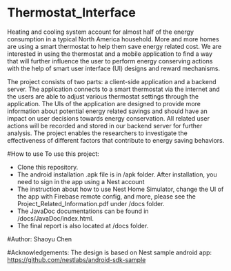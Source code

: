 # Thermostat_Interface
Heating and cooling system account for almost half of the energy consumption in a typical North America household. More and more homes are using a smart thermostat to help them save energy related cost. We are interested in using the thermostat and a mobile application to find a way that will further influence the user to perform energy conserving actions with the help of smart user interface (UI) designs and reward mechanisms. <br />

The project consists of two parts: a client-side application and a backend server. The application connects to a smart thermostat via the internet and the users are able to adjust various thermostat settings through the application. The UIs of the application are designed to provide more information about potential energy related savings and should have an impact on user decisions towards energy conservation. All related user actions will be recorded and stored in our backend server for further analysis. The project enables the researchers to investigate the effectiveness of different factors that contribute to energy saving behaviors. <br />

#How to use
To use this project: <br />
- Clone this repository. <br />
- The android installation .apk file is in /apk folder. After installation, you need to sign in the app using a Nest account <br />
- The instruction about how to use Nest Home Simulator, change the UI of the app with Firebase remote config, and more, please see the Project_Related_Information.pdf under /docs folder. <br />
- The JavaDoc documentations can be found in /docs/JavaDoc/index.html. <br />
- The final report is also located at /docs folder. <br />

#Author:
Shaoyu Chen <br />

#Acknowledgements:
The design is based on Nest sample android app: https://github.com/nestlabs/android-sdk-sample <br />
